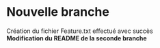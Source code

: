 <h1>Nouvelle branche</h1>
Création du fichier Feature.txt effectué avec succès</br>
<strong>Modification du README de la seconde branche</strong>

